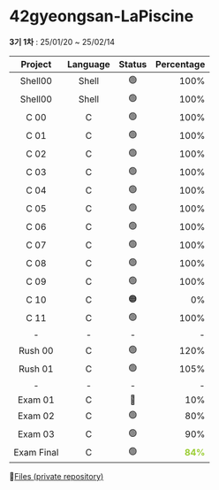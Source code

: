 # 42gyeongsan-LaPiscine

**3기 1차** : 25/01/20 ~ 25/02/14

Project|Language|Status|Percentage|
|:---:|:---:|:---:|---:|
|Shell00|Shell|🟢|100%|
|Shell00|Shell|🟢|100%|
|C 00|C|🟢|100%|
|C 01|C|🟢|100%|
|C 02|C|🟢️|100%|
|C 03|C|🟢|100%|
|C 04|C|🟢|100%|
|C 05|C|🟢|100%|
|C 06|C|🟢|100%|
|C 07|C|🟢|100%|
|C 08|C|🟢|100%|
|C 09|C|🟢|100%|
|C 10|C|🟠|0%|
|C 11|C|🟢|100%|
|-|-|-|-|
|Rush 00|C|🟢|120%|
|Rush 01|C|🟢|105%|
|-|-|-|-|
|Exam 01|C|🔴|10%|
|Exam 02|C|🟢|80%|
|Exam 03|C|🟢|90%|
|Exam Final|C|🟢|<span style="color:yellowgreen; font-weight:bold;"> 84% </span>|

🔗[Files (private repository)](https://github.com/d4eh0/42gyeongsan-LaPiscine-files)
